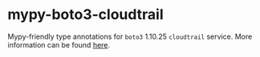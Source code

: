# mypy-boto3-cloudtrail

Mypy-friendly type annotations for `boto3` 1.10.25 `cloudtrail` service.
More information can be found [here](https://github.com/vemel/mypy_boto3).